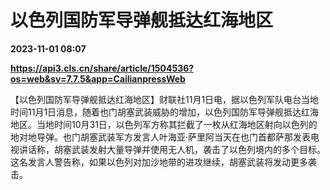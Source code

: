 # 以色列国防军导弹舰抵达红海地区

**2023-11-01 08:07**

**https://api3.cls.cn/share/article/1504536?os=web&sv=7.7.5&app=CailianpressWeb**

【以色列国防军导弹舰抵达红海地区】财联社11月1日电，据以色列军队电台当地时间11月1日消息，随着也门胡塞武装威胁的增加，以色列国防军导弹舰抵达红海地区。当地时间10月31日，以色列军方称其拦截了一枚从红海地区射向以色列的地对地导弹。也门胡塞武装军方发言人叶海亚·萨里阿当天在也门首都萨那发表电视讲话称，胡塞武装发射大量导弹并使用无人机，袭击了以色列境内的多个目标。这名发言人警告称，如果以色列对加沙地带的进攻继续，胡塞武装将发动更多袭击。